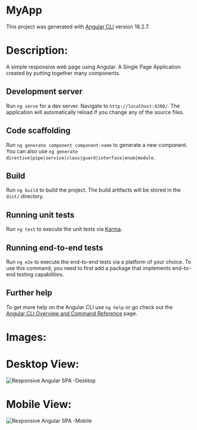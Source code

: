 # MyApp
This project was generated with [Angular CLI](https://github.com/angular/angular-cli) version 18.2.7.

# Description:
A simple responsive web page using Angular. A Single Page Application created by putting together many components.

## Development server

Run `ng serve` for a dev server. Navigate to `http://localhost:4200/`. The application will automatically reload if you change any of the source files.

## Code scaffolding

Run `ng generate component component-name` to generate a new component. You can also use `ng generate directive|pipe|service|class|guard|interface|enum|module`.

## Build

Run `ng build` to build the project. The build artifacts will be stored in the `dist/` directory.

## Running unit tests

Run `ng test` to execute the unit tests via [Karma](https://karma-runner.github.io).

## Running end-to-end tests

Run `ng e2e` to execute the end-to-end tests via a platform of your choice. To use this command, you need to first add a package that implements end-to-end testing capabilities.

## Further help

To get more help on the Angular CLI use `ng help` or go check out the [Angular CLI Overview and Command Reference](https://angular.dev/tools/cli) page.

# Images:
# Desktop View:
![Responsive Angular SPA -Desktop](https://github.com/user-attachments/assets/5762b943-8c0f-4cf1-b96a-a81b052489f8)

# Mobile View:
![Responsive Angular SPA -Mobile](https://github.com/user-attachments/assets/86e9e7c3-17fd-486c-bd99-7a9d9a53ff84)

